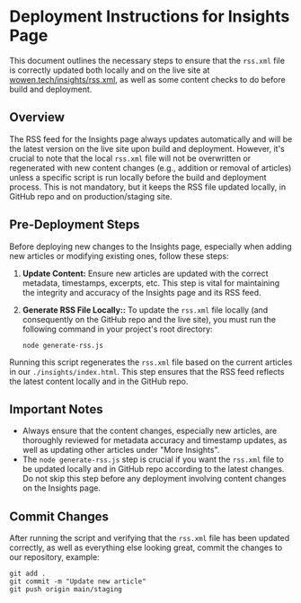 # Deployment Instructions for Insights Page

This document outlines the necessary steps to ensure that the `rss.xml` file is correctly updated both locally and on the live site at [wowen.tech/insights/rss.xml](wowen.tech/insights/rss.xml), as well as some content checks to do before build and deployment.

## Overview

The RSS feed for the Insights page always updates automatically and will be the latest version on the live site upon build and deployment. However, it's crucial to note that the local `rss.xml` file will not be overwritten or regenerated with new content changes (e.g., addition or removal of articles) unless a specific script is run locally before the build and deployment process. This is not mandatory, but it keeps the RSS file updated locally, in GitHub repo and on production/staging site.

## Pre-Deployment Steps

Before deploying new changes to the Insights page, especially when adding new articles or modifying existing ones, follow these steps:

1. **Update Content:** Ensure new articles are updated with the correct metadata, timestamps, excerpts, etc. This step is vital for maintaining the integrity and accuracy of the Insights page and its RSS feed.

2. **Generate RSS File Locally::** To update the `rss.xml` file locally (and consequently on the GitHub repo and the live site), you must run the following command in your project's root directory:

   ```shell
   node generate-rss.js

Running this script regenerates the `rss.xml` file based on the current articles in our `./insights/index.html`. This step ensures that the RSS feed reflects the latest content locally and in the GitHub repo.

## Important Notes

- Always ensure that the content changes, especially new articles, are thoroughly reviewed for metadata accuracy and timestamp updates, as well as updating other articles under "More Insights".
- The `node generate-rss.js` step is crucial if you want the `rss.xml` file to be updated locally and in GitHub repo according to the latest changes. Do not skip this step before any deployment involving content changes on the Insights page.

## Commit Changes

After running the script and verifying that the `rss.xml` file has been updated correctly, as well as everything else looking great, commit the changes to our repository, example:

   ```shell
   git add .
   git commit -m "Update new article"
   git push origin main/staging
